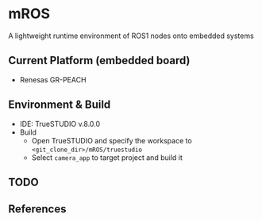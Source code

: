 # mROS

A lightweight runtime environment of ROS1 nodes onto embedded systems

## Current Platform (embedded board)

- Renesas GR-PEACH

## Environment & Build

- IDE: TrueSTUDIO v.8.0.0
- Build
  - Open TrueSTUDIO and specify the workspace to `<git_clone_dir>/mROS/truestudio`
  - Select `camera_app` to target project and build it


## TODO


## References

